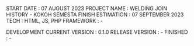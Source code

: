 START DATE : 07 AUGUST 2023
PROJECT NAME : WELDING JOIN HISTORY - KOKOH SEMESTA
FINISH ESTIMATION : 07 SEPTEMBER 2023
TECH : HTML, JS, PHP
FRAMEWORK : -

DEVELOPMENT CURRENT VERSION : 0.1.0
RELEASE VERSION : -
FINISHED : -